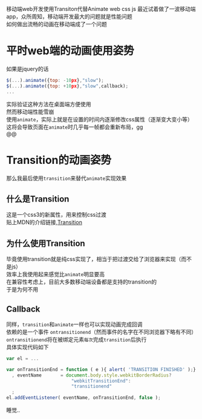移动端web开发使用Transiton代替Animate
web css js
最近试着做了一波移动端app，众所周知，移动端开发最大的问题就是性能问题   
如何做出流畅的动画在移动端成了一个问题   

# 平时web端的动画使用姿势
如果是jquery的话

```js
$(...).animate({top: -10px},"slow");
$(...).animate({top: +10px},"slow",callback);
...
```
实际验证这种方法在桌面端方便使用   
然而移动端性能雪崩  
使用`animate`，实际上就是在设置的时间内逐渐修改css属性（逐渐变大变小等）   
这将会导致页面在`animate`时几乎每一帧都会重新布局，gg   
@@
# Transition的动画姿势
那么我最后使用`transition`来替代`animate`实现效果

## 什么是Transition
这是一个css3的新属性，用来控制css过渡   
贴上MDN的介绍链接,<a href="https://developer.mozilla.org/en-US/docs/Web/CSS/transition">Transition</a>    

## 为什么使用Transition
毕竟使用transition就是纯css实现了，相当于把过渡交给了浏览器来实现（而不是js）   
效率上我使用起来感觉比`animate`明显要高   
在兼容性考虑上，目前大多数移动端设备都是支持的transition的  
于是为何不用  

## Callback
同样，`transition`和`animate`一样也可以实现动画完成回调   
依赖的是一个事件 `ontransitionend`（然而事件的名字在不同浏览器下略有不同）   
`ontransitionend`将在被绑定元素`每次`完成`transition`后执行   
具体实现代码如下  

```js
var el = ... 

var onTransitionEnd = function ( e ){ alert( 'TRANSITION FINISHED' );}
  , eventName       = document.body.style.webkitBorderRadius?
                        "webkitTransitionEnd":
                        "transitionend"
  ;
el.addEventListener( eventName, onTransitionEnd, false );

```
             
睡觉..
